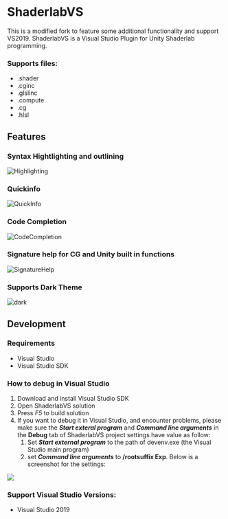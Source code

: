 ShaderlabVS
===========

This is a modified fork to feature some additional functionality and support VS2019.
ShaderlabVS is a Visual Studio Plugin for Unity Shaderlab programming.

### Supports files:

* .shader
* .cginc
* .glslinc
* .compute
* .cg
* .hlsl

Features
-----

### Syntax Hightlighting and outlining

![Highlighting](./img/Highlighting.PNG)

### Quickinfo

![QuickInfo](./img/QuickInfo.PNG)

### Code Completion

![CodeCompletion](./img/CodeCompletion.PNG)

### Signature help for CG and Unity built in functions

![SignatureHelp](./img/SignatureHelp.PNG)

### Supports Dark Theme

![dark](./img/dark.png)

Development
-----

### Requirements 

* Visual Studio
* Visual Studio SDK

### How to debug in Visual Studio
1. Download and install Visual Studio SDK
2. Open ShaderlabVS solution
3. Press *F5* to build solution
4. If you want to debug it in Visual Studio, and encounter problems, please make sure the **_Start exteral program_** and **_Command line arguments_** in the **Debug** tab of ShaderlabVS project settings have value as follow:
    1. Set **_Start external program_** to the path of devenv.exe (the Visual Studio main program)
    2. set **_Command line arguments_** to **/rootsuffix Exp**. Below is a screenshot for the settings:

![](./img/DebugSettings.PNG)

### Support Visual Studio Versions:
* Visual Studio 2019
